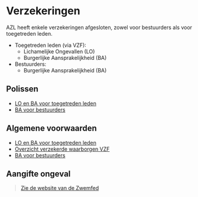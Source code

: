 # Verzekeringen

AZL heeft enkele verzekeringen afgesloten, zowel voor bestuurders als voor toegetreden leden.

- Toegetreden leden (via VZF):
  - Lichamelijke Ongevallen (LO)
  - Burgerlijke Aansprakelijkheid (BA)
- Bestuurders:
  - Burgerlijke Aansprakelijkheid (BA)

## Polissen

- [LO en BA voor toegetreden leden](files/verzekeringen/polis-LO-en-BA-VZF.pdf ':ignore')
- [BA voor bestuurders](files/verzekeringen/polis-BA-Bestuurders.pdf ':ignore')

## Algemene voorwaarden

- [LO en BA voor toegetreden leden](files/verzekeringen/algemene-voorwaarden-LO-en-BA-VZF.pdf ':ignore')
- [Overzicht verzekerde waarborgen VZF](files/verzekeringen/overzicht-verzekerde-waarborgen-VZF.pdf ':ignore')
- [BA voor bestuurders](files/verzekeringen/algemene-voorwaarden-BA-bestuurders.pdf ':ignore')

## Aangifte ongeval

> [Zie de website van de Zwemfed](https://www.zwemfed.be/leden)
